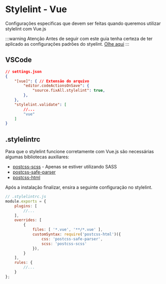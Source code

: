 # Stylelint - Vue
Configurações especificas que devem ser feitas quando queremos utilizar stylelint com Vue.js

:::warning Atenção
Antes de seguir com este guia tenha certeza de ter aplicado as configurações padrões do styelint. [Olhe aqui](stylelint.md)
:::

## VSCode
```json
// settings.json
{
	"[vue]": { // Extensão do arquivo
        "editor.codeActionsOnSave": {
            "source.fixAll.stylelint": true,
        },
    },
	"stylelint.validate": [
		//...
		"vue"
	]
}
```

## .stylelintrc
Para que o stylelint funcione corretamente com Vue.js são necessárias algumas bibliotecas auxiliares:
  - [postcss-scss](https://github.com/postcss/postcss-scss#readme) - Apenas se estiver utilizando SASS
  - [postcss-safe-parser](https://github.com/postcss/postcss-safe-parser#readme)
  - [postcss-html](https://github.com/ota-meshi/postcss-html#readme)

Após a instalação finalizar, ensira a seguinte configuração no stylelint.

```javascript
// .stylelintrc.js
module.exports = {
	plugins: [
		//...
	],
    overrides: [
        {
            files: [ '*.vue', '**/*.vue' ],
            customSyntax: require('postcss-html')({
                css: 'postcss-safe-parser',
                scss: 'postcss-scss'
            }),
        }
    ],
	rules: {
		//...
	}
};

```